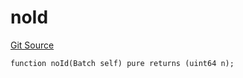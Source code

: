 # noId
[Git Source](https://github.com/lidofinance/community-staking-module/blob/d9f9dfd1023f7776110e7eb983ac3b5174e93893/src/lib/QueueLib.sol)


```solidity
function noId(Batch self) pure returns (uint64 n);
```

